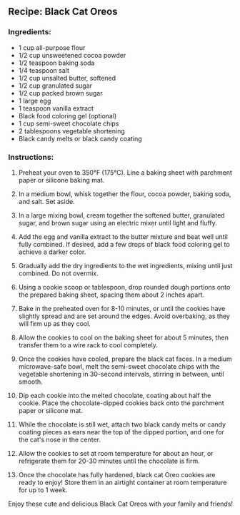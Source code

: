 ## Recipe: Black Cat Oreos

### Ingredients:
- 1 cup all-purpose flour
- 1/2 cup unsweetened cocoa powder
- 1/2 teaspoon baking soda
- 1/4 teaspoon salt
- 1/2 cup unsalted butter, softened
- 1/2 cup granulated sugar
- 1/2 cup packed brown sugar
- 1 large egg
- 1 teaspoon vanilla extract
- Black food coloring gel (optional)
- 1 cup semi-sweet chocolate chips
- 2 tablespoons vegetable shortening
- Black candy melts or black candy coating

### Instructions:
1. Preheat your oven to 350°F (175°C). Line a baking sheet with parchment paper or silicone baking mat.

2. In a medium bowl, whisk together the flour, cocoa powder, baking soda, and salt. Set aside.

3. In a large mixing bowl, cream together the softened butter, granulated sugar, and brown sugar using an electric mixer until light and fluffy.

4. Add the egg and vanilla extract to the butter mixture and beat well until fully combined. If desired, add a few drops of black food coloring gel to achieve a darker color.

5. Gradually add the dry ingredients to the wet ingredients, mixing until just combined. Do not overmix.

6. Using a cookie scoop or tablespoon, drop rounded dough portions onto the prepared baking sheet, spacing them about 2 inches apart.

7. Bake in the preheated oven for 8-10 minutes, or until the cookies have slightly spread and are set around the edges. Avoid overbaking, as they will firm up as they cool. 

8. Allow the cookies to cool on the baking sheet for about 5 minutes, then transfer them to a wire rack to cool completely.

9. Once the cookies have cooled, prepare the black cat faces. In a medium microwave-safe bowl, melt the semi-sweet chocolate chips with the vegetable shortening in 30-second intervals, stirring in between, until smooth.

10. Dip each cookie into the melted chocolate, coating about half the cookie. Place the chocolate-dipped cookies back onto the parchment paper or silicone mat.

11. While the chocolate is still wet, attach two black candy melts or candy coating pieces as ears near the top of the dipped portion, and one for the cat's nose in the center.

12. Allow the cookies to set at room temperature for about an hour, or refrigerate them for 20-30 minutes until the chocolate is firm.

13. Once the chocolate has fully hardened, black cat Oreo cookies are ready to enjoy! Store them in an airtight container at room temperature for up to 1 week.

Enjoy these cute and delicious Black Cat Oreos with your family and friends!
